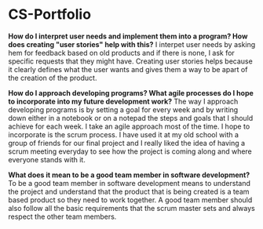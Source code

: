 # CS-Portfolio

**How do I interpret user needs and implement them into a program? How does creating "user stories" help with this?**
    I interpet user needs by asking hem for feedback based on old products and if there is none, I ask for specific requests that they might have. Creating user stories helps because it clearly defines what the user wants and gives them a way to be apart of the creation of the product. 

**How do I approach developing programs? What agile processes do I hope to incorporate into my future development work?**
    The way I approach developing programs is by setting a goal for every week and by writing down either in a notebook or on a notepad the steps and goals that I should achieve for each week. I take an agile approach most of the time. I hope to incorporate is the scrum process. I have used it at my old school with a group of friends for our final project and I really liked the idea of having a scrum meeting everyday to see how the project is coming along and where everyone stands with it.
    
**What does it mean to be a good team member in software development?**
    To be a good team member in software development means to understand the project and understand that the product that is being created is a team based product so they need to work together. A good team member should also follow all the basic requirements that the scrum master sets and always respect the other team members. 
